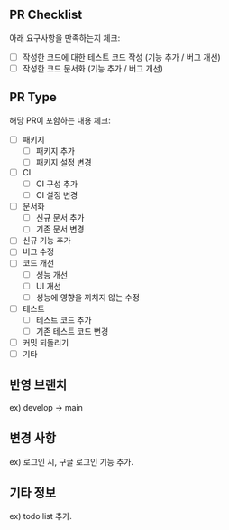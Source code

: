 ## PR Checklist
아래 요구사항을 만족하는지 체크:

- [ ] 작성한 코드에 대한 테스트 코드 작성 (기능 추가 / 버그 개선)
- [ ] 작성한 코드 문서화 (기능 추가 / 버그 개선)

## PR Type
해당 PR이 포함하는 내용 체크:

- [ ] 패키지
  - [ ] 패키지 추가
  - [ ] 패키지 설정 변경
- [ ] CI
  - [ ] CI 구성 추가
  - [ ] CI 설정 변경
- [ ] 문서화
  - [ ] 신규 문서 추가
  - [ ] 기존 문서 변경
- [ ] 신규 기능 추가
- [ ] 버그 수정
- [ ] 코드 개선
  - [ ] 성능 개선
  - [ ] UI 개선
  - [ ] 성능에 영향을 끼치지 않는 수정
- [ ] 테스트
  - [ ] 테스트 코드 추가
  - [ ] 기존 테스트 코드 변경
- [ ] 커밋 되돌리기
- [ ] 기타

## 반영 브랜치
ex) develop -> main

## 변경 사항
ex) 로그인 시, 구글 로그인 기능 추가.

## 기타 정보
ex) todo list 추가.
